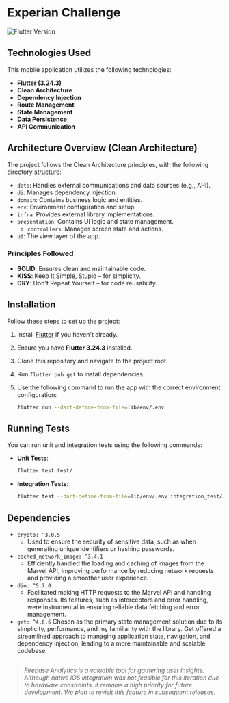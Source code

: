 # Experian Challenge

![Flutter Version](https://badgen.net/badge/Flutter/3.24.3)

## Technologies Used

This mobile application utilizes the following technologies:

- **Flutter (3.24.3)**
- **Clean Architecture**
- **Dependency Injection**
- **Route Management**
- **State Management**
- **Data Persistence**
- **API Communication**

## Architecture Overview (Clean Architecture)

The project follows the Clean Architecture principles, with the following directory structure:

- `data`: Handles external communications and data sources (e.g., API).
- `di`: Manages dependency injection.
- `domain`: Contains business logic and entities.
- `env`: Environment configuration and setup.
- `infra`: Provides external library implementations.
- `presentation`: Contains UI logic and state management.
  - `controllers`: Manages screen state and actions.
- `ui`: The view layer of the app.

### Principles Followed

- **SOLID**: Ensures clean and maintainable code.
- **KISS**: Keep It Simple, Stupid – for simplicity.
- **DRY**: Don't Repeat Yourself – for code reusability.

## Installation

Follow these steps to set up the project:

1. Install [Flutter](https://flutter.dev/docs/get-started/install) if you haven't already.
2. Ensure you have **Flutter 3.24.3** installed.
3. Clone this repository and navigate to the project root.
4. Run `flutter pub get` to install dependencies.
5. Use the following command to run the app with the correct environment configuration:

   ```bash
   flutter run --dart-define-from-file=lib/env/.env
   ```

## Running Tests

You can run unit and integration tests using the following commands:

- **Unit Tests**:

  ```bash
  flutter test test/
  ```

- **Integration Tests**:
  ```bash
  flutter test --dart-define-from-file=lib/env/.env integration_test/
  ```

## Dependencies

- `crypto: ^3.0.5`
  - Used to ensure the security of sensitive data, such as when generating unique identifiers or hashing passwords.
- `cached_network_image: ^3.4.1`
  - Efficiently handled the loading and caching of images from the Marvel API, improving performance by reducing network requests and providing a smoother user experience.
- `dio: ^5.7.0`
  - Facilitated making HTTP requests to the Marvel API and handling responses. Its features, such as interceptors and error handling, were instrumental in ensuring reliable data fetching and error management.
- `get: ^4.6.6`
  Chosen as the primary state management solution due to its simplicity, performance, and my familiarity with the library. Get offered a streamlined approach to managing application state, navigation, and dependency injection, leading to a more maintainable and scalable codebase.

##

> _Firebase Analytics is a valuable tool for gathering user insights. Although native iOS integration was not feasible for this iteration due to hardware constraints, it remains a high priority for future development. We plan to revisit this feature in subsequent releases._
